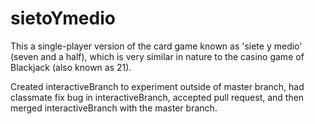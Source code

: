 # sietoYmedio

This a single-player version of the card game known as 'siete y medio' (seven and a half), which is very similar in nature to the casino game of Blackjack (also known as 21).

Created interactiveBranch to experiment outside of master branch, had classmate fix bug in interactiveBranch, accepted pull request, and then merged interactiveBranch with the master branch. 
